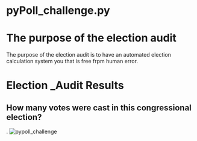 # pyPoll_challenge.py
# The purpose of the election audit
The purpose of the election audit is to have an automated election calculation system you that is free frpm human error.
# Election _Audit Results
## How many votes were cast in this congressional election?
. ![pypoll_challenge](https://github.com.onehatt29/pyPoll_challenge.py/blob/main/total_ballots.png)
